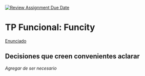 [![Review Assignment Due Date](https://classroom.github.com/assets/deadline-readme-button-24ddc0f5d75046c5622901739e7c5dd533143b0c8e959d652212380cedb1ea36.svg)](https://classroom.github.com/a/qP4unuVT)
# TP Funcional: Funcity

[Enunciado](https://docs.google.com/document/d/1d6mSzCYaC4LQu9TR58kFtOD-JrIp-j0muE7jMM3ZtUo/edit?usp=sharing)

## Decisiones que creen convenientes aclarar

_Agregar de ser necesario_
